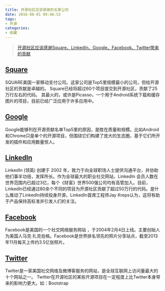 ```yaml
---
title: 开源社区应该感谢的五家公司
date: 2016-08-01 09:46:53
tags: 
- 开源
categories: 
- 收藏
---
```

> [开源社区应该感谢Square、LinkedIn、Google、Facebook、Twitter带来的贡献](http://www.csdn.net/article/2014-02-10/2818351-open-source-5-companies-code-projects)

## [Square](http://squareup.com/)
SQUARE美国一家移动支付公司。这家公司是Top5里规模最小的公司，但给开源社区的贡献是卓越的。
Square已经将超过60个项目提交到开源社区，贡献了25万行左右的代码。
其最火的，或许是Picasso，一个用于Android系统下载和缓存图片的项目，目前已经广泛应用于许多应用中。
## [Google](https://www.google.com/)
Google能够列在开源贡献名单Top5里的原因，是胜在质量和规模。比如Android和Chrome只是单个的开源项目，但围绕它们构建了庞大的生态圈，基于它们所开发的插件和应用数量惊人。
<!--more-->
## [LinkedIn](https://www.linkedin.com/)
LinkedIn (领英) 创建于 2002 年，致力于向全球职场人士提供沟通平台，并协助他们事半功倍，发挥所长。作为全球最大的职业社交网站，LinkedIn 会员人数在世界范围内已超过3亿，每个《财富》世界500强公司均有高管加入。目前，LinkedIn已经通过80余个不同的项目为开源社区贡献了超过50万行的代码。是什么推动了LinkedIn持续投身开源，LinkedIn首席工程师Jay Kreps认为，这将有助于产品保持高标准并引发人们的关注。
## [Facebook](https://www.facebook.com/)
Facebook是美国的一个社交网络服务网站 ，于2004年2月4日上线。主要创始人为美国人马克·扎克伯格。Facebook是世界排名领先的照片分享站点，截至2013年11月每天上传约3.5亿张照片。
## [Twitter](https://twitter.com/)
Twitter是一家美国社交网络及微博客服务的网站，是全球互联网上访问量最大的十个网站之一。
Twitter在开源社区的某些开源项目在一定程度上比Twitter本身带来的影响力更大。如：Bootstrap
